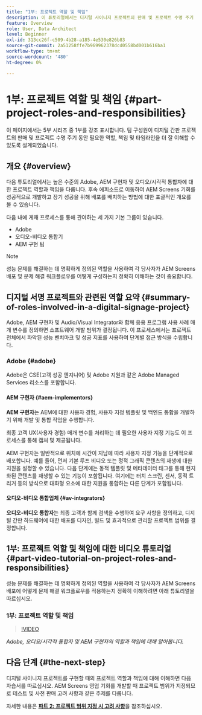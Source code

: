 ```yaml
---
title: "1부: 프로젝트 역할 및 책임"
description: 이 튜토리얼에서는 디지털 사이니지 프로젝트의 판매 및 프로젝트 수명 주기 동안 필요한 역할, 책임 및 타임라인을 이해합니다.
feature: Overview
role: User, Data Architect
level: Beginner
exl-id: 313cc26f-c509-4b28-a185-4e530e826b83
source-git-commit: 2a51258ffe7b969962378dcd0558bd001b616ba1
workflow-type: tm+mt
source-wordcount: '480'
ht-degree: 0%

---
```


# 1부: 프로젝트 역할 및 책임 {#part-project-roles-and-responsibilities}

이 페이지에서는 5부 시리즈 중 1부를 강조 표시합니다. 팀 구성원이 디지털 간판 프로젝트의 판매 및 프로젝트 수명 주기 동안 필요한 역할, 책임 및 타임라인을 더 잘 이해할 수 있도록 설계되었습니다.

## 개요 {#overview}

다음 튜토리얼에서는 높은 수준의 Adobe, AEM 구현자 및 오디오/시각적 통합자에 대한 프로젝트 역할과 책임을 다룹니다. 후속 에피소드로 이동하여 AEM Screens 기회를 성공적으로 개발하고 장기 성공을 위해 배포를 배치하는 방법에 대한 포괄적인 개요를 볼 수 있습니다.

다음 내에 게재 프로세스를 통해 관여하는 세 가지 기본 그룹이 있습니다.

* Adobe
* 오디오-비디오 통합기
* AEM 구현 팀

>[!NOTE]
>
>성능 문제를 해결하는 데 명확하게 정의된 역할을 사용하여 각 당사자가 AEM Screens 배포 및 문제 해결 워크플로우를 어떻게 구성하는지 정확히 이해하는 것이 중요합니다.

## 디지털 서명 프로젝트와 관련된 역할 요약 {#summary-of-roles-involved-in-a-digital-signage-project}

Adobe, AEM 구현자 및 Audio/Visual Integrator와 함께 응용 프로그램 사용 사례 매개 변수를 정의하면 소프트웨어 개발 범위가 결정됩니다. 이 프로세스에서는 프로젝트 전체에서 파악된 성능 벤치마크 및 성공 지표를 사용하여 단계별 접근 방식을 수립합니다.

### Adobe {#adobe}

Adobe은 CSE(고객 성공 엔지니어) 및 Adobe 지원과 같은 Adobe Managed Services 리소스를 포함합니다.

#### AEM 구현자 {#aem-implementors}

**AEM 구현자**&#x200B;는 AEM에 대한 사용자 경험, 사용자 지정 템플릿 및 백엔드 통합을 개발하기 위해 개발 및 통합 작업을 수행합니다.

최종 고객 UX(사용자 경험) 매개 변수를 처리하는 데 필요한 사용자 지정 기능도 이 프로세스를 통해 캡처 및 제공됩니다.

AEM 구현자는 일반적으로 위치에 시간이 지남에 따라 사용자 지정 기능을 단계적으로 배포합니다. 예를 들어, 먼저 기본 루프 비디오 또는 정적 그래픽 콘텐츠의 재생에 대한 지원을 설정할 수 있습니다. 다음 단계에는 동적 템플릿 및 메타데이터 태그를 통해 현지화된 콘텐츠를 재생할 수 있는 기능이 포함됩니다. 여기에는 터치 스크린, 센서, 동적 트리거 등의 방식으로 대화형 요소에 대한 지원을 통합하는 다른 단계가 포함됩니다.

#### 오디오-비디오 통합업체 {#av-integrators}

**오디오-비디오 통합자**&#x200B;는 최종 고객과 함께 검색을 수행하여 요구 사항을 정의하고, 디지털 간판 하드웨어에 대한 배포를 디자인, 빌드 및 효과적으로 관리할 프로젝트 범위를 결정합니다.

## 1부: 프로젝트 역할 및 책임에 대한 비디오 튜토리얼 {#part-video-tutorial-on-project-roles-and-responsibilities}

성능 문제를 해결하는 데 명확하게 정의된 역할을 사용하여 각 당사자가 AEM Screens 배포에 어떻게 문제 해결 워크플로우를 적용하는지 정확히 이해하려면 아래 튜토리얼을 따르십시오.

### 1부: 프로젝트 역할 및 책임

>[!VIDEO](https://video.tv.adobe.com/v/28375)

*Adobe, 오디오/시각적 통합자 및 AEM 구현자의 역할과 책임에 대해 알아봅니다.*

## 다음 단계 {#the-next-step}

디지털 사이니지 프로젝트를 구현할 때의 프로젝트 역할과 책임에 대해 이해하면 다음 자습서를 따르십시오. AEM Screens 영업 기회를 개발할 때 프로젝트 범위가 지정되므로 테스트 및 사전 판매 고려 사항과 같은 주제를 다룹니다.

자세한 내용은 **[파트 2: 프로젝트 범위 지정 시 고려 사항](project-considerations.md)**&#x200B;을 참조하십시오.

